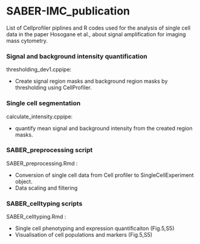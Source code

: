 # SABER-IMC_publication
List of Cellprofiler piplines and R codes used for the analysis of single cell data in the paper Hosogane et al., about signal amplification for imaging mass cytometry.

### Signal and background intensity quantification
thresholding_dev1.cppipe:
- Create signal region masks and background region masks by thresholding using CellProfiler.

### Single cell segmentation
calculate_intensity.cppipe:
- quantify mean signal and background intensity from the created region masks.


### SABER_preprocessing script

SABER_preprocessing.Rmd :
-  Conversion of single cell data from Cell profiler to SingleCellExperiment object.
-  Data scaling and filtering


### SABER_celltyping scripts

SABER_celltyping.Rmd :
- Single cell phenotyping and expression quantificaiton (Fig.5,S5)
- Visualisation of cell populations and markers (Fig.5,S5)

